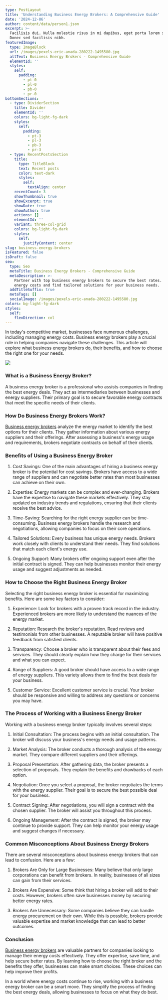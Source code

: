 ```yaml
---
type: PostLayout
title: 'Understanding Business Energy Brokers: A Comprehensive Guide'
date: '2024-12-06'
author: content/data/person1.json
excerpt: >-
  Facilisis dui. Nulla molestie risus in mi dapibus, eget porta lorem semper.
  Donec sed facilisis nibh.
featuredImage:
  type: ImageBlock
  url: /images/pexels-eric-anada-280222-1495580.jpg
  altText: Business Energy Brokers - Comprehensive Guide
  elementId: ''
  styles:
    self:
      padding:
        - pt-0
        - pl-0
        - pb-0
        - pr-0
bottomSections:
  - type: DividerSection
    title: Divider
    elementId: ''
    colors: bg-light-fg-dark
    styles:
      self:
        padding:
          - pt-3
          - pl-3
          - pb-3
          - pr-3
  - type: RecentPostsSection
    title:
      type: TitleBlock
      text: Recent posts
      color: text-dark
      styles:
        self:
          textAlign: center
    recentCount: 3
    showThumbnail: true
    showExcerpt: true
    showDate: true
    showAuthor: true
    actions: []
    elementId: ''
    variant: three-col-grid
    colors: bg-light-fg-dark
    styles:
      self:
        justifyContent: center
slug: business-energy-brokers
isFeatured: false
isDraft: false
seo:
  type: Seo
  metaTitle: Business Energy Brokers - Comprehensive Guide
  metaDescription: >-
    Partner with top business energy brokers to secure the best rates. Optimize
    energy costs and find tailored solutions for your business needs.
  addTitleSuffix: true
  metaTags: []
  socialImage: /images/pexels-eric-anada-280222-1495580.jpg
colors: bg-light-fg-dark
styles:
  self:
    flexDirection: col
---
```

In today's competitive market, businesses face numerous challenges, including managing energy costs. Business energy brokers play a crucial role in helping companies navigate these challenges. This article will explore what business energy brokers do, their benefits, and how to choose the right one for your needs.

![](/images/pexels-rdne-7821936.jpg)

### What is a Business Energy Broker?

A business energy broker is a professional who assists companies in finding the best energy deals. They act as intermediaries between businesses and energy suppliers. Their primary goal is to secure favorable energy contracts that meet the specific needs of their clients.

### How Do Business Energy Brokers Work?

[Business energy brokers](https://termina.io/blog/how-termina-compares-to-other-australian-business-energy-brokers) analyze the energy market to identify the best options for their clients. They gather information about various energy suppliers and their offerings. After assessing a business's energy usage and requirements, brokers negotiate contracts on behalf of their clients.

### Benefits of Using a Business Energy Broker

1.  Cost Savings: One of the main advantages of hiring a business energy broker is the potential for cost savings. Brokers have access to a wide range of suppliers and can negotiate better rates than most businesses can achieve on their own.



2.  Expertise: Energy markets can be complex and ever-changing. Brokers have the expertise to navigate these markets effectively. They stay updated on industry trends and regulations, ensuring that their clients receive the best advice.



3.  Time-Saving: Searching for the right energy supplier can be time-consuming. Business energy brokers handle the research and negotiations, allowing companies to focus on their core operations.



4.  Tailored Solutions: Every business has unique energy needs. Brokers work closely with clients to understand their needs. They find solutions that match each client's energy use.



5.  Ongoing Support: Many brokers offer ongoing support even after the initial contract is signed. They can help businesses monitor their energy usage and suggest adjustments as needed.



### How to Choose the Right Business Energy Broker

Selecting the right business energy broker is essential for maximizing benefits. Here are some key factors to consider:

1.  Experience: Look for brokers with a proven track record in the industry. Experienced brokers are more likely to understand the nuances of the energy market.



2.  Reputation: Research the broker's reputation. Read reviews and testimonials from other businesses. A reputable broker will have positive feedback from satisfied clients.



3.  Transparency: Choose a broker who is transparent about their fees and services. They should clearly explain how they charge for their services and what you can expect.



4.  Range of Suppliers: A good broker should have access to a wide range of energy suppliers. This variety allows them to find the best deals for your business.



5.  Customer Service: Excellent customer service is crucial. Your broker should be responsive and willing to address any questions or concerns you may have.



### The Process of Working with a Business Energy Broker

Working with a business energy broker typically involves several steps:

1.  Initial Consultation: The process begins with an initial consultation. The broker will discuss your business's energy needs and usage patterns.



2.  Market Analysis: The broker conducts a thorough analysis of the energy market. They compare different suppliers and their offerings.



3.  Proposal Presentation: After gathering data, the broker presents a selection of proposals. They explain the benefits and drawbacks of each option.



4.  Negotiation: Once you select a proposal, the broker negotiates the terms with the energy supplier. Their goal is to secure the best possible deal for your business.



5.  Contract Signing: After negotiations, you will sign a contract with the chosen supplier. The broker will assist you throughout this process.



6.  Ongoing Management: After the contract is signed, the broker may continue to provide support. They can help monitor your energy usage and suggest changes if necessary.



### Common Misconceptions About Business Energy Brokers

There are several misconceptions about business energy brokers that can lead to confusion. Here are a few:

1.  Brokers Are Only for Large Businesses: Many believe that only large corporations can benefit from brokers. In reality, businesses of all sizes can gain from their services.



2.  Brokers Are Expensive: Some think that hiring a broker will add to their costs. However, brokers often save businesses money by securing better energy rates.



3.  Brokers Are Unnecessary: Some companies believe they can handle energy procurement on their own. While this is possible, brokers provide valuable expertise and market knowledge that can lead to better outcomes.



### Conclusion

[Business energy brokers](https://termina.io/blog/how-termina-compares-to-other-australian-business-energy-brokers) are valuable partners for companies looking to manage their energy costs effectively. They offer expertise, save time, and help secure better rates. By learning how to choose the right broker and the benefits they offer, businesses can make smart choices. These choices can help improve their profits.

In a world where energy costs continue to rise, working with a business energy broker can be a smart move. They simplify the process of finding the best energy deals, allowing businesses to focus on what they do best.
